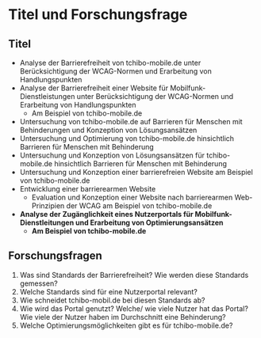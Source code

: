 # Titel und Forschungsfrage

## Titel

* Analyse der Barrierefreiheit von tchibo-mobile.de unter Berücksichtigung der WCAG-Normen und Erarbeitung von
  Handlungspunkten
* Analyse der Barrierefreiheit einer Website für Mobilfunk-Dienstleistungen unter Berücksichtigung der WCAG-Normen und
  Erarbeitung von Handlungspunkten
    * Am Beispiel von tchibo-mobile.de
* Untersuchung von tchibo-mobile.de auf Barrieren für Menschen mit Behinderungen und Konzeption von Lösungsansätzen
* Untersuchung und Optimierung von tchibo-mobile.de hinsichtlich Barrieren für Menschen mit Behinderung
* Untersuchung und Konzeption von Lösungsansätzen für tchibo-mobile.de hinsichtlich Barrieren für Menschen mit
  Behinderung
* Untersuchung und Konzeption einer barrierefreien Website am Beispiel von tchibo-mobile.de
* Entwicklung einer barrierearmen Website
    * Evaluation und Konzeption einer Website nach barrierearmen Web-Prinzipien der WCAG am Beispiel von
      tchibo-mobile.de
* **Analyse der Zugänglichkeit eines Nutzerportals für Mobilfunk-Dienstleitungen und Erarbeitung von
  Optimierungsansätzen**
    * **Am Beispiel von tchibo-mobile.de**

## Forschungsfragen

1. Was sind Standards der Barrierefreiheit? Wie werden diese Standards gemessen?
2. Welche Standards sind für eine Nutzerportal relevant?
3. Wie schneidet tchibo-mobil.de bei diesen Standards ab?
4. Wie wird das Portal genutzt? Welche/ wie viele Nutzer hat das Portal? Wie viele der Nutzer haben im Durchschnitt eine
   Behinderung?
5. Welche Optimierungsmöglichkeiten gibt es für tchibo-mobile.de? 
